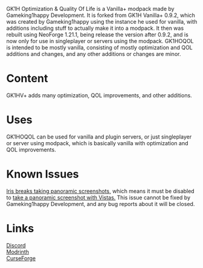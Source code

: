 GK1H Optimization & Quality Of Life is a Vanilla+ modpack made by Gameking1happy Development. It is forked from GK1H Vanilla+ 0.9.2, which was created by Gameking1happy using the instance he used for vanilla, with additions including stuff to actually make it into a modpack. It then was rebuilt using NeoForge 1.21.1, being release the version after 0.9.2, and is now only for use in singleplayer or servers using the modpack. GK1HOQOL is intended to be mostly vanilla, consisting of mostly optimization and QOL additions and changes, and any other additions or changes are minor.  
# Content  
GK1HV+ adds many optimization, QOL improvements, and other additions.  
# Uses  
GK1HOQOL can be used for vanilla and plugin servers, or just singleplayer or server using modpack, which is basically vanilla with optimization and QOL improvements.  
# Known Issues  
[Iris breaks taking panoramic screenshots,](https://github.com/IrisShaders/Iris/issues/2196) which means it must be disabled to [take a panoramic screenshot with Vistas.](https://github.com/TerraformersMC/Vistas/issues/22) This issue cannot be fixed by Gameking1happy Development, and any bug reports about it will be closed.  
# Links  
[Discord](https://discord.gg/AwJvGzH)  
[Modrinth](https://modrinth.com/modpack/gk1hoqol)  
[CurseForge](https://curseforge.com/minecraft/modpacks/gk1hoqol)  

